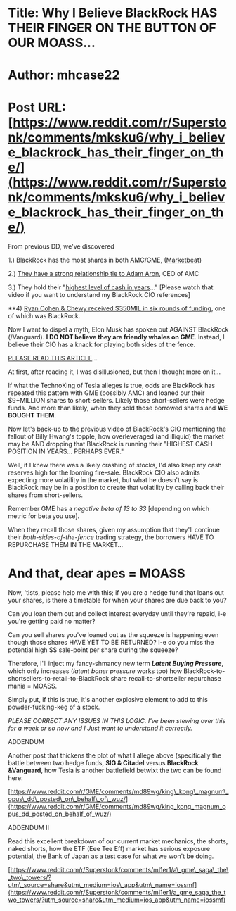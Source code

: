 # Title: Why I Believe BlackRock HAS THEIR FINGER ON THE BUTTON OF OUR MOASS...
# Author: mhcase22
# Post URL: [https://www.reddit.com/r/Superstonk/comments/mksku6/why_i_believe_blackrock_has_their_finger_on_the/](https://www.reddit.com/r/Superstonk/comments/mksku6/why_i_believe_blackrock_has_their_finger_on_the/)


From previous DD, we've discovered

1.) BlackRock has the most shares in both AMC/GME,  ([Marketbeat](https://www.marketbeat.com/stocks/NYSE/GME/institutional-ownership/))

2.) [They have a strong relationship tie to Adam Aron](https://www.reddit.com/r/Wallstreetbetsnew/comments/mjm39k/whos_in_bed_with_who_part_1_amc_ceo_adam_aron/), CEO of AMC

3.) They hold their "[highest level of cash in years](https://www.bloomberg.com/news/videos/2021-03-29/blackrock-s-rieder-running-highest-level-of-cash-in-years-video)..." \[Please watch that video if you want to understand my BlackRock CIO references\]

\*\*4) [Ryan Cohen & Chewy received $350MIL in six rounds of funding](https://hbr.org/2020/01/the-founder-of-chewy-com-on-finding-the-financing-to-achieve-scale), one of which was BlackRock.

Now I want to dispel a myth, Elon Musk has spoken out AGAINST BlackRock (/Vanguard). **I DO NOT believe they are friendly whales on GME**. Instead, I believe their CIO has a knack for playing both sides of the fence.

[PLEASE READ THIS ARTICLE](https://www.cnbc.com/2018/10/05/elon-musk-says-on-twitter-blackrock-helps-short-sellers.html)...

At first, after reading it, I was disillusioned, but then I thought more on it...

If what the TechnoKing of Tesla alleges is true, odds are BlackRock has repeated this pattern with GME  (possibly AMC) and loaned our their $9+MILLION shares to short-sellers. Likely those short-sellers were hedge funds. And more than likely, when they sold those borrowed shares and **WE BOUGHT THEM**.

Now let's back-up to the previous video of BlackRock's CIO mentioning the fallout of Billy Hwang's topple, how overleveraged (and illiquid) the market may be AND dropping that BlackRock is running their "HIGHEST CASH POSITION IN YEARS... PERHAPS EVER."

Well, if I knew there was a likely crashing of stocks, I'd also keep my cash reserves high for the looming fire-sale. BlackRock CIO also admits expecting more volatility in the market, but what he doesn't say is BlackRock may be in a position to create that volatility by calling back their shares from short-sellers.

Remember GME has a *negative beta of 13 to 33* \[depending on which metric for beta you use\].

When they recall those shares, given my assumption that they'll continue their *both-sides-of-the-fence* trading strategy, the borrowers HAVE TO REPURCHASE THEM IN THE MARKET...

# And that, dear apes = MOASS

Now, 'tists, please help me with this; if you are a hedge fund that loans out your shares, is there a timetable for when your shares are due back to you?

Can you loan them out and collect interest everyday until they're repaid, i-e you're getting paid no matter?

Can you sell shares you've loaned out as the squeeze is happening even though those shares HAVE YET TO BE RETURNED? I-e do you miss the potential high $$ sale-point per share during the squeeze?

Therefore, I'll inject my fancy-shmancy new term ***Latent Buying Pressure***, which only increases (*latent boner pressure* works too) how BlackRock-to-shortsellers-to-retail-to-BlackRock share recall-to-shortseller repurchase mania = MOASS.

Simply put, if this is true, it's another explosive element to add to this powder-fucking-keg of a stock.

*PLEASE CORRECT ANY ISSUES IN THIS LOGIC. I've been stewing over this for a week or so now and I Just want to understand it correctly.*

ADDENDUM

Another post that thickens the plot of what I allege above (specifically the battle between two hedge funds, **SIG & Citadel** versus **BlackRock &Vanguard**, how Tesla is another battlefield betwixt the two can be found here:

[https://www.reddit.com/r/GME/comments/md89wg/king\_kong\_magnum\_opus\_dd\_posted\_on\_behalf\_of\_wuz/](https://www.reddit.com/r/GME/comments/md89wg/king_kong_magnum_opus_dd_posted_on_behalf_of_wuz/)

ADDENDUM II

Read this excellent breakdown of our current market mechanics, the shorts, naked shorts, how the ETF (Eee Tee Eff) market has serious exposure potential, the Bank of Japan as a test case for what we won't be doing.

[https://www.reddit.com/r/Superstonk/comments/ml1er1/a\_gme\_saga\_the\_two\_towers/?utm\_source=share&utm\_medium=ios\_app&utm\_name=iossmf](https://www.reddit.com/r/Superstonk/comments/ml1er1/a_gme_saga_the_two_towers/?utm_source=share&utm_medium=ios_app&utm_name=iossmf)